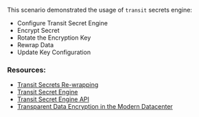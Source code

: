 This scenario demonstrated the usage of `transit` secrets engine:

- Configure Transit Secret Engine
- Encrypt Secret
- Rotate the Encryption Key
- Rewrap Data
- Update Key Configuration

### Resources:

- [Transit Secrets Re-wrapping](https://www.vaultproject.io/guides/encryption/transit-rewrap.html)
- [Transit Secret Engine](https://www.vaultproject.io/docs/secrets/transit/index.html)
- [Transit Secret Engine API](https://www.vaultproject.io/api/secret/transit/index.html)
- [Transparent Data Encryption in the Modern Datacenter](https://www.hashicorp.com/blog/transparent-data-encryption-in-the-modern-datacenter)
